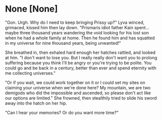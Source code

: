# None [None]
"Gon. Urgh. Why do I need to keep bringing Prissy up?" Lyva winced, grimaced,  kissed him then lay down. "Prismaris idiot father Kain spent... maybe three thousand years wandering the void looking for his lost son when he had a whole family at home. Then he found him and has squatted in my universe for nine thousand years, being unwanted!"    

She breathed in, then exhaled hard enough her hatches rattled, and looked at him. "I don't want to lose you. But I really really don't want you to prolong suffering because you think I'll be angry or you're trying to be polite. You could go and be back in a century, better than ever and spend eternity with me collecting universes."   

"Or if you wait, we could work together on it or I could set my sites on claiming your universe when we're done here? My mountain, we are two demigods who did the impossible and ascended, so please don't act like our options are limited." She  frowned, then stealthily tried to slide his sword away into the hatch on her  hip.    

"Can I hear your memories? Or do you want more time?"
